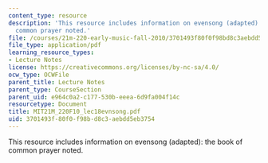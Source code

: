 ```yaml
---
content_type: resource
description: 'This resource includes information on evensong (adapted): the book of
  common prayer noted.'
file: /courses/21m-220-early-music-fall-2010/3701493f80f0f98bd8c3aebdd5eb3754_MIT21M_220F10_lec18evnsong.pdf
file_type: application/pdf
learning_resource_types:
- Lecture Notes
license: https://creativecommons.org/licenses/by-nc-sa/4.0/
ocw_type: OCWFile
parent_title: Lecture Notes
parent_type: CourseSection
parent_uid: e964c0a2-c177-530b-eeea-6d9fa004f14c
resourcetype: Document
title: MIT21M_220F10_lec18evnsong.pdf
uid: 3701493f-80f0-f98b-d8c3-aebdd5eb3754
---
```

This resource includes information on evensong (adapted): the book of common prayer noted.
